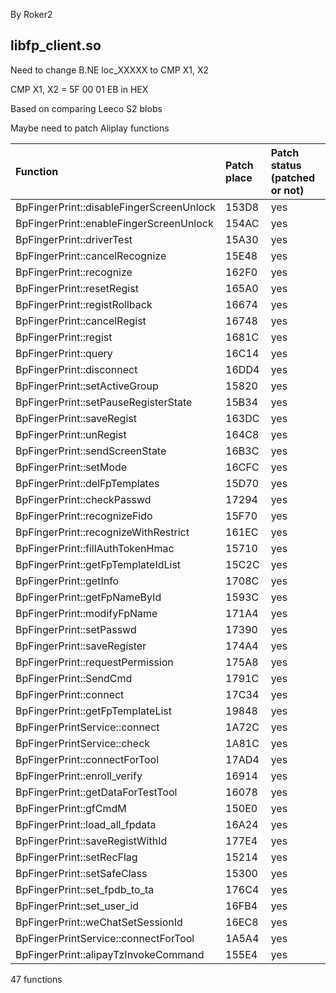 By Roker2

## libfp_client.so

Need to change B.NE loc_XXXXX to CMP X1, X2

CMP X1, X2 = 5F 00 01 EB in HEX

Based on comparing Leeco S2 blobs

Maybe need to patch Aliplay functions

| Function                                 | Patch place | Patch status (patched or not) |
| :--------------------------------------- | :---------- | :---------------------------- |
| BpFingerPrint::disableFingerScreenUnlock | 153D8       | yes                           |
| BpFingerPrint::enableFingerScreenUnlock  | 154AC       | yes                           |
| BpFingerPrint::driverTest                | 15A30       | yes                           |
| BpFingerPrint::cancelRecognize           | 15E48       | yes                           |
| BpFingerPrint::recognize                 | 162F0       | yes                           |
| BpFingerPrint::resetRegist               | 165A0       | yes                           |
| BpFingerPrint::registRollback            | 16674       | yes                           |
| BpFingerPrint::cancelRegist              | 16748       | yes                           |
| BpFingerPrint::regist                    | 1681C       | yes                           |
| BpFingerPrint::query                     | 16C14       | yes                           |
| BpFingerPrint::disconnect                | 16DD4       | yes                           |
| BpFingerPrint::setActiveGroup            | 15820       | yes                           |
| BpFingerPrint::setPauseRegisterState     | 15B34       | yes                           |
| BpFingerPrint::saveRegist                | 163DC       | yes                           |
| BpFingerPrint::unRegist                  | 164C8       | yes                           |
| BpFingerPrint::sendScreenState           | 16B3C       | yes                           |
| BpFingerPrint::setMode                   | 16CFC       | yes                           |
| BpFingerPrint::delFpTemplates            | 15D70       | yes                           |
| BpFingerPrint::checkPasswd               | 17294       | yes                           |
| BpFingerPrint::recognizeFido             | 15F70       | yes                           |
| BpFingerPrint::recognizeWithRestrict     | 161EC       | yes                           |
| BpFingerPrint::fillAuthTokenHmac         | 15710       | yes                           |
| BpFingerPrint::getFpTemplateIdList       | 15C2C       | yes                           |
| BpFingerPrint::getInfo                   | 1708C       | yes                           |
| BpFingerPrint::getFpNameById             | 1593C       | yes                           |
| BpFingerPrint::modifyFpName              | 171A4       | yes                           |
| BpFingerPrint::setPasswd                 | 17390       | yes                           |
| BpFingerPrint::saveRegister              | 174A4       | yes                           |
| BpFingerPrint::requestPermission         | 175A8       | yes                           |
| BpFingerPrint::SendCmd                   | 1791C       | yes                           |
| BpFingerPrint::connect                   | 17C34       | yes                           |
| BpFingerPrint::getFpTemplateList         | 19848       | yes                           |
| BpFingerPrintService::connect            | 1A72C       | yes                           |
| BpFingerPrintService::check              | 1A81C       | yes                           |
| BpFingerPrint::connectForTool            | 17AD4       | yes                           |
| BpFingerPrint::enroll_verify             | 16914       | yes                           |
| BpFingerPrint::getDataForTestTool        | 16078       | yes                           |
| BpFingerPrint::gfCmdM                    | 150E0       | yes                           |
| BpFingerPrint::load_all_fpdata           | 16A24       | yes                           |
| BpFingerPrint::saveRegistWithId          | 177E4       | yes                           |
| BpFingerPrint::setRecFlag                | 15214       | yes                           |
| BpFingerPrint::setSafeClass              | 15300       | yes                           |
| BpFingerPrint::set_fpdb_to_ta            | 176C4       | yes                           |
| BpFingerPrint::set_user_id               | 16FB4       | yes                           |
| BpFingerPrint::weChatSetSessionId        | 16EC8       | yes                           |
| BpFingerPrintService::connectForTool     | 1A5A4       | yes                           |
| BpFingerPrint::alipayTzInvokeCommand     | 155E4       | yes                           |

47 functions
